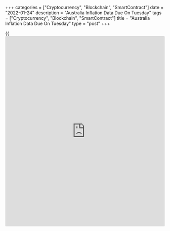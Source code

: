 +++
categories = ["Cryptocurrency", "Blockchain", "SmartContract"]
date = "2022-01-24"
description = "Australia Inflation Data Due On Tuesday"
tags = ["Cryptocurrency", "Blockchain", "SmartContract"]
title = "Australia Inflation Data Due On Tuesday"
type = "post"
+++

{{<iframe id="large-banner" src="https://www.bounty.group/#slide=14.0" width="100%" height="600" scrolling="no" style="border: 0px solid rgb(216, 221, 230); border-radius: 3px;">}}

Australia will on Tuesday release Q4 numbers for consumer prices,
highlighting a light day for Asia-Pacific economic activity.

Inflation is tipped to rise 1.0 percent on quarter and 3.2 percent on
year, up from 0.8 percent on quarter and 3.0 percent on year in the
three months prior. The Reserve Bank of Australia's trimmed mean is
expected to rise 0.7 percent on quarter and 2.4 percent on year, while
the weighted median is pegged at 0.7 percent on quarter and 2.3 percent
on year.

South Korea will see an advance estimate for Q4 gross domestic product,
with forecasts suggesting an increase of 0.9 percent on quarter and 3.7
percent on year. That follows the 0.3 percent quarterly increase and the
4.0 percent yearly gain in the previous three months.

For comments and feedback [contact](https://www.playgroundfx.com/contact/): editorial@rtt[news](https://www.letsplayfx.com/blog/forex-news-website/).com

[Economic News][1]

 **What parts of the world are seeing the best (and worst) economic
performances lately? Click[here][2] to check out our [Econ Scorecard][2]
and find out! See up-to-the-moment [ranking](https://www.playgroundfx.com/blog/crypto-exchange-ranking/)s for the best and worst
performers in [GDP][3], [unemployment rate][4], [inflation][5] and much
more.**

   1. www.rtt[news](https://www.letsplayfx.com/blog/forex-news-website/).com/Content/EconomicNews.aspx
   2. www.rtt[news](https://www.letsplayfx.com/blog/forex-news-website/).com/economic-scorecard/world-rank/unemployment-rate/highest-performance.aspx
   3. www.rtt[news](https://www.letsplayfx.com/blog/forex-news-website/).com/economic-scorecard/world-rank/GDP/highest-performance.aspx
   4. www.rtt[news](https://www.letsplayfx.com/blog/forex-news-website/).com/economic-scorecard/world-rank/unemployment-rate/lowest-performance.aspx
   5. www.rtt[news](https://www.letsplayfx.com/blog/forex-news-website/).com/economic-scorecard/world-rank/CPI/highest-performance.aspx